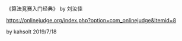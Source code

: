 《算法竞赛入门经典》 by 刘汝佳

https://onlinejudge.org/index.php?option=com_onlinejudge&Itemid=8

by kahsolt
2019/7/18